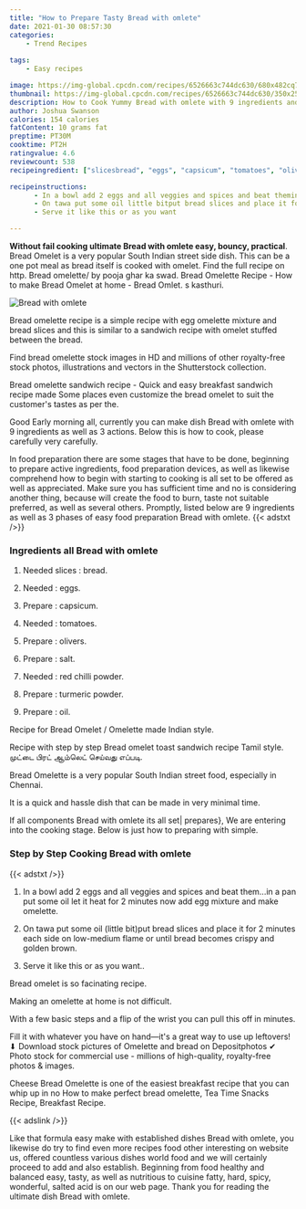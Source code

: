 ```yaml
---
title: "How to Prepare Tasty Bread with omlete"
date: 2021-01-30 08:57:30
categories:
    - Trend Recipes
    
tags:
    - Easy recipes

image: https://img-global.cpcdn.com/recipes/6526663c744dc630/680x482cq70/bread-with-omlete-recipe-main-photo.jpg
thumbnail: https://img-global.cpcdn.com/recipes/6526663c744dc630/350x250cq70/bread-with-omlete-recipe-main-photo.jpg
description: How to Cook Yummy Bread with omlete with 9 ingredients and 3 stages of easy cooking.
author: Joshua Swanson
calories: 154 calories
fatContent: 10 grams fat
preptime: PT30M
cooktime: PT2H
ratingvalue: 4.6
reviewcount: 538
recipeingredient: ["slicesbread", "eggs", "capsicum", "tomatoes", "olivers", "salt", "red chilli powder", "turmeric powder", "oil"]

recipeinstructions: 
      - In a bowl add 2 eggs and all veggies and spices and beat themin a pan put some oil let it heat for 2 minutes now add egg mixture and make omelette 
      - On tawa put some oil little bitput bread slices and place it for 2 minutes each side on lowmedium flame or until bread becomes crispy and golden brown 
      - Serve it like this or as you want

---
```




**Without fail cooking ultimate Bread with omlete easy, bouncy, practical**. Bread Omelet is a very popular South Indian street side dish. This can be a one pot meal as bread itself is cooked with omelet. Find the full recipe on http. Bread omelette/ by pooja ghar ka swad. Bread Omelette Recipe - How to make Bread Omelet at home - Bread Omlet. s kasthuri.


![Bread with omlete](https://img-global.cpcdn.com/recipes/6526663c744dc630/680x482cq70/bread-with-omlete-recipe-main-photo.jpg "Bread with omlete")



Bread omelette recipe is a simple recipe with egg omelette mixture and bread slices and this is similar to a sandwich recipe with omelet stuffed between the bread.

Find bread omelette stock images in HD and millions of other royalty-free stock photos, illustrations and vectors in the Shutterstock collection.

Bread omelette sandwich recipe - Quick and easy breakfast sandwich recipe made Some places even customize the bread omelet to suit the customer&#39;s tastes as per the.


Good Early morning all, currently you can make dish Bread with omlete with 9 ingredients as well as 3 actions. Below this is how to cook, please carefully very carefully.

In food preparation there are some stages that have to be done, beginning to prepare active ingredients, food preparation devices, as well as likewise comprehend how to begin with starting to cooking is all set to be offered as well as appreciated. Make sure you has sufficient time and no is considering another thing, because will create the food to burn, taste not suitable preferred, as well as several others. Promptly, listed below are 9 ingredients as well as 3 phases of easy food preparation Bread with omlete.
{{< adstxt />}}

### Ingredients all Bread with omlete


1. Needed slices : bread.

1. Needed  : eggs.

1. Prepare  : capsicum.

1. Needed  : tomatoes.

1. Prepare  : olivers.

1. Prepare  : salt.

1. Needed  : red chilli powder.

1. Prepare  : turmeric powder.

1. Prepare  : oil.


Recipe for Bread Omelet / Omelette made Indian style.

Recipe with step by step Bread omelet toast sandwich recipe Tamil style. முட்டை பிரட் ஆம்லெட் செய்வது எப்படி.

Bread Omelette is a very popular South Indian street food, especially in Chennai.

It is a quick and hassle dish that can be made in very minimal time.


If all components Bread with omlete its all set| prepares}, We are entering into the cooking stage. Below is just how to preparing with simple.

### Step by Step Cooking Bread with omlete

{{< adstxt />}}


1. In a bowl add 2 eggs and all veggies and spices and beat them...in a pan put some oil let it heat for 2 minutes now add egg mixture and make omelette.



1. On tawa put some oil (little bit)put bread slices and place it for 2 minutes each side on low-medium flame or until bread becomes crispy and golden brown.



1. Serve it like this or as you want..




Bread omelet is so facinating recipe.

Making an omelette at home is not difficult.

With a few basic steps and a flip of the wrist you can pull this off in minutes.

Fill it with whatever you have on hand—it&#39;s a great way to use up leftovers! ⬇ Download stock pictures of Omelette and bread on Depositphotos ✔ Photo stock for commercial use - millions of high-quality, royalty-free photos &amp; images.

Cheese Bread Omelette is one of the easiest breakfast recipe that you can whip up in no How to make perfect bread omelette, Tea Time Snacks Recipe, Breakfast Recipe.


{{< adslink />}}

Like that formula easy make with established dishes Bread with omlete, you likewise do try to find even more recipes food other interesting on website us, offered countless various dishes world food and we will certainly proceed to add and also establish. Beginning from food healthy and balanced easy, tasty, as well as nutritious to cuisine fatty, hard, spicy, wonderful, salted acid is on our web page. Thank you for reading the ultimate dish Bread with omlete.
